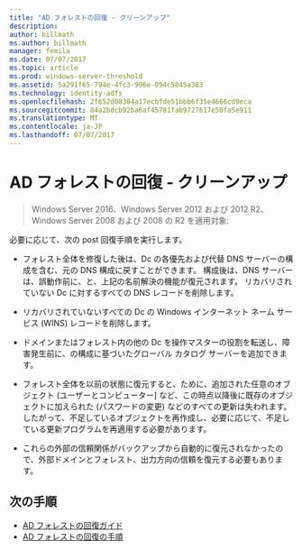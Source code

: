 ```yaml
---
title: "AD フォレストの回復 - クリーンアップ"
description: 
author: billmath
ms.author: billmath
manager: femila
ms.date: 07/07/2017
ms.topic: article
ms.prod: windows-server-threshold
ms.assetid: 5a291f65-794e-4fc3-996e-094c5845a383
ms.technology: identity-adfs
ms.openlocfilehash: 2f652d08304a17ecbfde51bbb6f35e4666cd9eca
ms.sourcegitcommit: 84a2bdcb92ba6af45781fab9727617e50fa5e911
ms.translationtype: MT
ms.contentlocale: ja-JP
ms.lasthandoff: 07/07/2017
---
```

# <a name="ad-forest-recovery---cleanup"></a>AD フォレストの回復 - クリーンアップ 

>Windows Server 2016、Windows Server 2012 および 2012 R2、Windows Server 2008 および 2008 の R2 を適用対象:

 必要に応じて、次の post 回復手順を実行します。  
  
-   フォレスト全体を修復した後は、Dc の各優先および代替 DNS サーバーの構成を含む、元の DNS 構成に戻すことができます。 構成後は、DNS サーバーは、誤動作前に、と、上記の名前解決の機能が復元されます。 リカバリされていない Dc に対するすべての DNS レコードを削除します。  
  
-   リカバリされていないすべての Dc の Windows インターネット ネーム サービス (WINS) レコードを削除します。  
  
-   ドメインまたはフォレスト内の他の Dc を操作マスターの役割を転送し、障害発生前に、の構成に基づいたグローバル カタログ サーバーを追加できます。  
  
-   フォレスト全体を以前の状態に復元すると、ために、追加された任意のオブジェクト (ユーザーとコンピューター] など、この時点以降後に既存のオブジェクトに加えられた (パスワードの変更) などのすべての更新は失われます。 したがって、不足しているオブジェクトを再作成し、必要に応じて、不足している更新プログラムを再適用する必要があります。  
  
-   これらの外部の信頼関係がバックアップから自動的に復元されなかったので、外部ドメインとフォレスト、出力方向の信頼を復元する必要もあります。

## <a name="next-steps"></a>次の手順

- [AD フォレストの回復ガイド](AD-Forest-Recovery-Guide.md)
- [AD フォレストの回復の手順](AD-Forest-Recovery-Procedures.md)  



